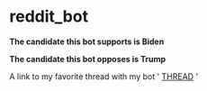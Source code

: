 # reddit_bot

**The candidate this bot supports is Biden**


**The candidate this bot opposes is Trump**

A link to my favorite thread with my bot ' [THREAD](https://old.reddit.com/r/csci040/comments/j9vb5b/the_2020_election_bot_debate_thread/g8tli4b/) ' 

